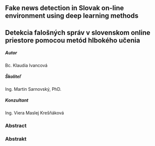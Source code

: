 ## Fake news detection in Slovak on-line environment using deep learning methods
## Detekcia falošných správ v slovenskom online priestore pomocou metód hlbokého učenia

##### Autor  
Bc. Klaudia Ivancová
##### Školiteľ
Ing. Martin Sarnovský, PhD.
##### Konzultant
Ing. Viera Maslej Krešňáková


### Abstract

### Abstrakt
